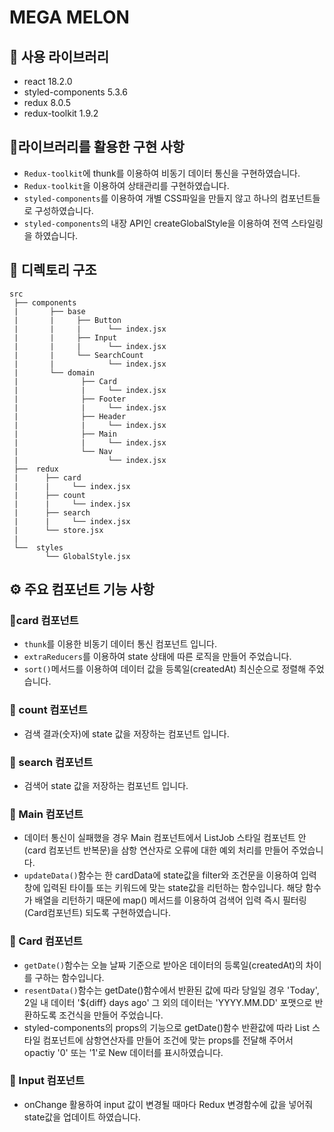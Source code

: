 # MEGA MELON

## 🌈 사용 라이브러리
- react 18.2.0
- styled-components 5.3.6
- redux 8.0.5
- redux-toolkit 1.9.2

## 🔨라이브러리를 활용한 구현 사항
- `Redux-toolkit`에 thunk를 이용하여 비동기 데이터 통신을 구현하였습니다.
- `Redux-toolkit`을 이용하여 상태관리를 구현하였습니다.
- `styled-components`를 이용하여 개별 CSS파일을 만들지 않고 하나의 컴포넌트들로 구성하였습니다.
- `styled-components`의 내장 API인 createGlobalStyle을 이용하여 전역 스타일링을 하였습니다.

## 📁 디렉토리 구조
```
src
 ├── components      
 |       ├── base
 |       |     ├── Button
 |       |     |      └── index.jsx
 |       |     ├── Input
 |       |     |      └── index.jsx
 |       |     └── SearchCount
 |       |            └── index.jsx
 |       └── domain
 |              ├── Card
 |              |     └── index.jsx
 |              ├── Footer
 |              |     └── index.jsx
 |              ├── Header
 |              |     └── index.jsx
 |              ├── Main
 |              |     └── index.jsx
 |              └── Nav
 |                    └── index.jsx
 ├──  redux
 |      ├── card   
 |      |     └── index.jsx
 |      ├── count  
 |      |     └── index.jsx 
 |      ├── search  
 |      |     └── index.jsx  
 |      └── store.jsx
 |
 └──  styles
        └── GlobalStyle.jsx
 ```

## ⚙️ 주요 컴포넌트 기능 사항
### 📌card 컴포넌트
- `thunk`를 이용한 비동기 데이터 통신 컴포넌트 입니다.
- `extraReducers`를 이용하여 state 상태에 따른 로직을 만들어 주었습니다.
- `sort()`메서드를 이용하여 데이터 값을 등록일(createdAt) 최신순으로 정렬해 주었습니다.

### 📌 count 컴포넌트
- 검색 결과(숫자)에 state 값을 저장하는 컴포넌트 입니다.

### 📌 search 컴포넌트
- 검색어 state 값을 저장하는 컴포넌트 입니다.

### 📌 Main 컴포넌트
- 데이터 통신이 실패했을 경우 Main 컴포넌트에서 ListJob 스타일 컴포넌트 안(card 컴포넌트 반복문)을 삼항 연산자로 오류에 대한 예외 처리를 만들어 주었습니다.
- `updateData()`함수는 한 cardData에 state값을 filter와 조건문을 이용하여 입력창에 입력된 타이틀 또는 키워드에 맞는 state값을 리턴하는 함수입니다. 해당 함수가 배열을 리턴하기 때문에 map() 메서드를 이용하여 검색어 입력 즉시 필터링(Card컴포넌트) 되도록 구현하였습니다.

### 📌 Card 컴포넌트
- `getDate()`함수는 오늘 날짜 기준으로 받아온 데이터의 등록일(createdAt)의 차이를 구하는 함수입니다.
- `resentData()`함수는 getDate()함수에서 반환된 값에 따라 당일일 경우 'Today', 2일 내 데이터 '${diff} days ago' 그 외의 데이터는 'YYYY.MM.DD' 포맷으로 반환하도록 조건식을 만들어 주었습니다.
- styled-components의 props의 기능으로 getDate()함수 반환값에 따라 List 스타일 컴포넌트에 삼항연산자를 만들어 조건에 맞는 props를 전달해 주어서 opactiy '0' 또는 '1'로 New 데이터를 표시하였습니다.

### 📌 Input 컴포넌트
- onChange 활용하여 input 값이 변경될 때마다 Redux 변경함수에 값을 넣어줘 state값을 업데이트 하였습니다.
